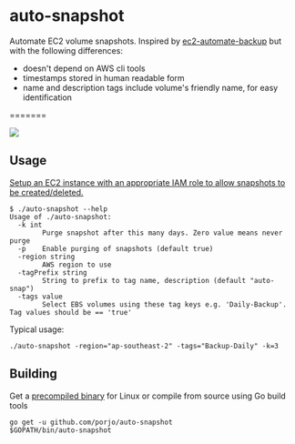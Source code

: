 # auto-snapshot

Automate EC2 volume snapshots. Inspired by [ec2-automate-backup](https://github.com/colinbjohnson/aws-missing-tools/tree/master/ec2-automate-backup) but with the following differences:

- doesn't depend on AWS cli tools
- timestamps stored in human readable form
- name and description tags include volume's friendly name, for easy identification

=======

<img src="http://porjo.github.io/auto-snapshot/snapshots.png"></img>

## Usage

[Setup an EC2 instance with an appropriate IAM role to allow snapshots to be created/deleted.](http://docs.aws.amazon.com/AWSEC2/latest/UserGuide/iam-roles-for-amazon-ec2.html)

```
$ ./auto-snapshot --help
Usage of ./auto-snapshot:
  -k int
    	Purge snapshot after this many days. Zero value means never purge
  -p	Enable purging of snapshots (default true)
  -region string
    	AWS region to use
  -tagPrefix string
    	String to prefix to tag name, description (default "auto-snap")
  -tags value
    	Select EBS volumes using these tag keys e.g. 'Daily-Backup'. Tag values should be == 'true'
```

Typical usage:

```
./auto-snapshot -region="ap-southeast-2" -tags="Backup-Daily" -k=3
```

## Building

Get a [precompiled binary](https://github.com/porjo/auto-snapshot/releases) for Linux or compile from source using Go build tools

```
go get -u github.com/porjo/auto-snapshot
$GOPATH/bin/auto-snapshot
```
